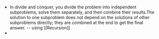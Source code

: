 - In divide and conquer, you divide the problem into independent subproblems, solve them separately, and then combine their results.The solution to one subproblem does not depend on the solutions of other subproblems directly; they are combined at the end to get the final answer. -- using [[Recursion]]
-